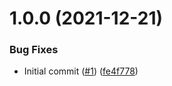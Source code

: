 # 1.0.0 (2021-12-21)


### Bug Fixes

* Initial commit ([#1](https://github.com/Unsupervisedcom/action-upload-protos-npm-gar/issues/1)) ([fe4f778](https://github.com/Unsupervisedcom/action-upload-protos-npm-gar/commit/fe4f7788c878c67e32743467f0d73a6277ba3b8e))
